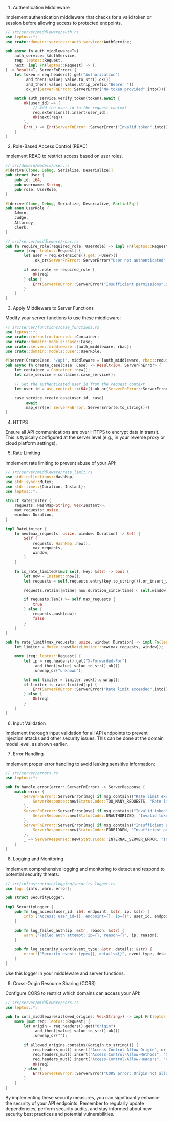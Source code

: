 1. Authentication Middleware

Implement authentication middleware that checks for a valid token or session before allowing access to protected endpoints.

```rust
// src/server/middleware/auth.rs
use leptos::*;
use crate::domain::services::auth_service::AuthService;

pub async fn auth_middleware<T>(
    auth_service: &AuthService,
    req: leptos::Request,
    next: impl Fn(leptos::Request) -> T,
) -> Result<T, ServerFnError> {
    let token = req.headers().get("Authorization")
        .and_then(|value| value.to_str().ok())
        .and_then(|value| value.strip_prefix("Bearer "))
        .ok_or(ServerFnError::ServerError("No token provided".into()))?;

    match auth_service.verify_token(token).await {
        Ok(user_id) => {
            // Add the user_id to the request context
            req.extensions().insert(user_id);
            Ok(next(req))
        },
        Err(_) => Err(ServerFnError::ServerError("Invalid token".into())),
    }
}
```

2. Role-Based Access Control (RBAC)

Implement RBAC to restrict access based on user roles.

```rust
// src/domain/models/user.rs
#[derive(Clone, Debug, Serialize, Deserialize)]
pub struct User {
    pub id: i64,
    pub username: String,
    pub role: UserRole,
}

#[derive(Clone, Debug, Serialize, Deserialize, PartialEq)]
pub enum UserRole {
    Admin,
    Judge,
    Attorney,
    Clerk,
}

// src/server/middleware/rbac.rs
pub fn require_role(required_role: UserRole) -> impl Fn(leptos::Request) -> Result<leptos::Request, ServerFnError> {
    move |req: leptos::Request| {
        let user = req.extensions().get::<User>()
            .ok_or(ServerFnError::ServerError("User not authenticated".into()))?;

        if user.role == required_role {
            Ok(req)
        } else {
            Err(ServerFnError::ServerError("Insufficient permissions".into()))
        }
    }
}
```

3. Apply Middleware to Server Functions

Modify your server functions to use these middleware:

```rust
// src/server/functions/case_functions.rs
use leptos::*;
use crate::infrastructure::di::Container;
use crate::domain::models::case::Case;
use crate::server::middleware::{auth_middleware, rbac};
use crate::domain::models::user::UserRole;

#[server(CreateCase, "/api", middleware = [auth_middleware, rbac::require_role(UserRole::Attorney)])]
pub async fn create_case(case: Case) -> Result<i64, ServerFnError> {
    let container = Container::new();
    let case_service = container.case_service();

    // Get the authenticated user_id from the request context
    let user_id = use_context::<i64>().ok_or(ServerFnError::ServerError("User not authenticated".into()))?;

    case_service.create_case(user_id, case)
        .await
        .map_err(|e| ServerFnError::ServerError(e.to_string()))
}
```

4. HTTPS

Ensure all API communications are over HTTPS to encrypt data in transit. This is typically configured at the server level (e.g., in your reverse proxy or cloud platform settings).

5. Rate Limiting

Implement rate limiting to prevent abuse of your API:

```rust
// src/server/middleware/rate_limit.rs
use std::collections::HashMap;
use std::sync::Mutex;
use std::time::{Duration, Instant};
use leptos::*;

struct RateLimiter {
    requests: HashMap<String, Vec<Instant>>,
    max_requests: usize,
    window: Duration,
}

impl RateLimiter {
    fn new(max_requests: usize, window: Duration) -> Self {
        Self {
            requests: HashMap::new(),
            max_requests,
            window,
        }
    }

    fn is_rate_limited(&mut self, key: &str) -> bool {
        let now = Instant::now();
        let requests = self.requests.entry(key.to_string()).or_insert_with(Vec::new);

        requests.retain(|&time| now.duration_since(time) < self.window);

        if requests.len() >= self.max_requests {
            true
        } else {
            requests.push(now);
            false
        }
    }
}

pub fn rate_limit(max_requests: usize, window: Duration) -> impl Fn(leptos::Request) -> Result<leptos::Request, ServerFnError> {
    let limiter = Mutex::new(RateLimiter::new(max_requests, window));

    move |req: leptos::Request| {
        let ip = req.headers().get("X-Forwarded-For")
            .and_then(|value| value.to_str().ok())
            .unwrap_or("unknown");

        let mut limiter = limiter.lock().unwrap();
        if limiter.is_rate_limited(ip) {
            Err(ServerFnError::ServerError("Rate limit exceeded".into()))
        } else {
            Ok(req)
        }
    }
}
```

6. Input Validation

Implement thorough input validation for all API endpoints to prevent injection attacks and other security issues. This can be done at the domain model level, as shown earlier.

7. Error Handling

Implement proper error handling to avoid leaking sensitive information:

```rust
// src/server/errors.rs
use leptos::*;

pub fn handle_error(error: ServerFnError) -> ServerResponse {
    match error {
        ServerFnError::ServerError(msg) if msg.contains("Rate limit exceeded") => {
            ServerResponse::new(StatusCode::TOO_MANY_REQUESTS, "Rate limit exceeded")
        },
        ServerFnError::ServerError(msg) if msg.contains("Invalid token") => {
            ServerResponse::new(StatusCode::UNAUTHORIZED, "Invalid token")
        },
        ServerFnError::ServerError(msg) if msg.contains("Insufficient permissions") => {
            ServerResponse::new(StatusCode::FORBIDDEN, "Insufficient permissions")
        },
        _ => ServerResponse::new(StatusCode::INTERNAL_SERVER_ERROR, "Internal server error"),
    }
}
```

8. Logging and Monitoring

Implement comprehensive logging and monitoring to detect and respond to potential security threats:

```rust
// src/infrastructure/logging/security_logger.rs
use log::{info, warn, error};

pub struct SecurityLogger;

impl SecurityLogger {
    pub fn log_access(user_id: i64, endpoint: &str, ip: &str) {
        info!("Access: user_id={}, endpoint={}, ip={}", user_id, endpoint, ip);
    }

    pub fn log_failed_auth(ip: &str, reason: &str) {
        warn!("Failed auth attempt: ip={}, reason={}", ip, reason);
    }

    pub fn log_security_event(event_type: &str, details: &str) {
        error!("Security event: type={}, details={}", event_type, details);
    }
}
```

Use this logger in your middleware and server functions.

9. Cross-Origin Resource Sharing (CORS)

Configure CORS to restrict which domains can access your API:

```rust
// src/server/middleware/cors.rs
use leptos::*;

pub fn cors_middleware(allowed_origins: Vec<String>) -> impl Fn(leptos::Request) -> Result<leptos::Request, ServerFnError> {
    move |mut req: leptos::Request| {
        let origin = req.headers().get("Origin")
            .and_then(|value| value.to_str().ok())
            .unwrap_or("");

        if allowed_origins.contains(&origin.to_string()) {
            req.headers_mut().insert("Access-Control-Allow-Origin", origin.parse().unwrap());
            req.headers_mut().insert("Access-Control-Allow-Methods", "GET, POST, PUT, DELETE".parse().unwrap());
            req.headers_mut().insert("Access-Control-Allow-Headers", "Content-Type, Authorization".parse().unwrap());
            Ok(req)
        } else {
            Err(ServerFnError::ServerError("CORS error: Origin not allowed".into()))
        }
    }
}
```

By implementing these security measures, you can significantly enhance the security of your API endpoints. Remember to regularly update dependencies, perform security audits, and stay informed about new security best practices and potential vulnerabilities.
